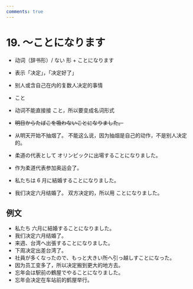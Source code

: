 ```yaml
---
comments: true
---
```


# 19. ～ことになります

- 动词（辞书形）/ ない 形  + ことになります
- 表示「决定」，「决定好了」
- 别人或含自己在内的复数人决定的事情
- こと
- 动词不能直接接 こと，所以要变成名词形式

- ~~明日からたばこを吸わないことになりました。~~
- 从明天开始不抽烟了。  不能这么说，因为抽烟是自己的动作，不是别人决定的。
- 柔道の代表として オリンピックに出場することになりました。
- 作为柔道代表参加奥运会了。
- 私たちは 6 月に結婚することになりました。
- 我们决定六月结婚了。  双方决定的，所以用 ことになりました。

## 例文

- 私たち 六月に結婚することになりました。
- 我们决定六月结婚了。
- 来週、台湾へ出張することになりました。
- 下周决定出差台湾了。
- 社員が多くなったので、もっと大きい所へ引っ越しすことになった。
- 因为员工变多了，所以决定搬到更大的地方去。
- 忘年会は駅前の鶴屋でやることになりました。
- 忘年会决定在车站前的鹤屋举行。

